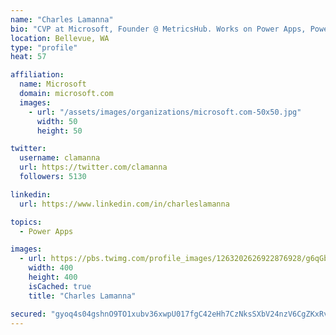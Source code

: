 ```yaml
---
name: "Charles Lamanna"
bio: "CVP at Microsoft, Founder @ MetricsHub. Works on Power Apps, Power Automate, Power Virtual Agent, Common Data Service and Dynamics 365."
location: Bellevue, WA
type: "profile"
heat: 57

affiliation:
  name: Microsoft
  domain: microsoft.com
  images:
    - url: "/assets/images/organizations/microsoft.com-50x50.jpg"
      width: 50
      height: 50

twitter:
  username: clamanna
  url: https://twitter.com/clamanna
  followers: 5130

linkedin:
  url: https://www.linkedin.com/in/charleslamanna

topics:
  - Power Apps

images:
  - url: https://pbs.twimg.com/profile_images/1263202626922876928/g6qGbHZ-_400x400.jpg
    width: 400
    height: 400
    isCached: true
    title: "Charles Lamanna"

secured: "gyoq4s04gshnO9TO1xubv36xwpU017fgC42eHh7CzNksSXbV24nzV6CgZKxRvY36dGOk/b6rfXVVZp/LeAFD/FaE/247L8LQFhP8F5ZEBSthwGkbK8p3GNhxoPQgz+AiWkbBBowCxqf+WWAjECmY8jk/IZgNIIdWCSziy5WhU13vOz3J8qT/FuhwcAQybVno9g3dOq6mQ9+r7GbpVE31C4IlZM/aaDqcPihK4kZbbd7I02qi6vG3eC9xFbhfGVgQSP8EvpXA7JFUkUnJQ47zdfMLlm1MsuQodPJPM5OHbn5yRU2oCyayRghnS9TMhaYWC4MgmpOCLhT7t6GaC29LaSsSXN18WQOXwCNjWmjy5qkiTemQIvr/9wlPm1KEnKjb4iAV7paV3WtyYgTb3+rZWkadqcGo58iakOAmrAWSmGc=;1Pti7DaAn5NonEcFw212SQ=="
---
```


